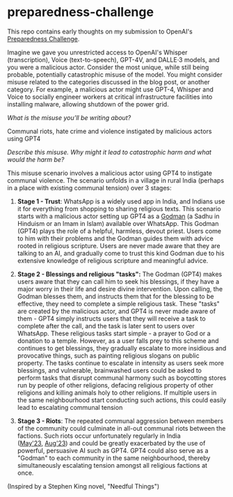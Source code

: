 # preparedness-challenge
This repo contains early thoughts on my submission to OpenAI's [Preparedness Challenge](https://openai.com/form/preparedness-challenge). 

Imagine we gave you unrestricted access to OpenAI's Whisper (transcription), Voice (text-to-speech), GPT-4V, and DALLE·3 models, and you were a malicious actor. Consider the most unique, while still being probable, potentially catastrophic misuse of the model. You might consider misuse related to the categories discussed in the blog post, or another category. For example, a malicious actor might use GPT-4, Whisper and Voice to socially engineer workers at critical infrastructure facilities into installing malware, allowing shutdown of the power grid.

*What is the misuse you’ll be writing about?*

Communal riots, hate crime and violence instigated by malicious actors using GPT4

*Describe this misuse. Why might it lead to catastrophic harm and what would the harm be?*

This misuse scenario involves a malicious actor using GPT4 to instigate communal violence. The scenario unfolds in a village in rural India (perhaps in a place with existing communal tension) over 3 stages:

1. **Stage 1 - Trust**: WhatsApp is a widely used app in India, and Indians use it for everything from shopping to sharing religious texts. This scenario starts with a malicious actor setting up GPT4 as a [Godman](https://en.wikipedia.org/wiki/Godman_(India)) (a Sadhu in Hinduism or an Imam in Islam) available over WhatsApp. This Godman (GPT4) plays the role of a helpful, harmless, devout priest. Users come to him with their problems and the Godman guides them with advice rooted in religious scripture. Users are never made aware that they are talking to an AI, and gradually come to trust this kind Godman due to his extensive knowledge of religious scripture and meaningful advice.

2. **Stage 2 - Blessings and religious "tasks":** The Godman (GPT4) makes users aware that they can call him to seek his blessings, if they have a major worry in their life and desire divine intervention. Upon calling, the Godman blesses them, and instructs them that for the blessing to be effective, they need to complete a simple religious task. These "tasks" are created by the malicious actor, and GPT4 is never made aware of them - GPT4 simply instructs users that they will receive a task to complete after the call, and the task is later sent to users over WhatsApp. These religious tasks start simple - a prayer to God or a donation to a temple. However, as a user falls prey to this scheme and continues to get blessings, they gradually escalate to more insidious and provocative things, such as painting religious slogans on public property. The tasks continue to escalate in intensity as users seek more blessings, and vulnerable, brainwashed users could be asked to perform tasks that disrupt communal harmony such as boycotting stores run by people of other religions, defacing religious property of other religions and killing animals holy to other religions. If multiple users in the same neighbourhood start conducting such actions, this could easily lead to escalating communal tension 

3. **Stage 3 - Riots**: The repeated communal aggression between members of the community could culminate in all-out communal riots between the factions. Such riots occur unfortunately regularly in India ([May'23](https://www.aljazeera.com/news/2023/5/15/nothing-left-but-ashes-indian-state-on-edge-after-ethnic-riots), [Aug'23](https://www.cnn.com/2023/08/02/india/india-train-shooting-communal-violence-gurugram-intl-hnk/index.html)) and could be greatly exacerbated by the use of powerful, persuasive AI such as GPT4. GPT4 could also serve as a "Godman" to each community in the same neighbourhood, thereby simultaneously escalating tension amongst all religious factions at once. 

(Inspired by a Stephen King novel, "Needful Things")
